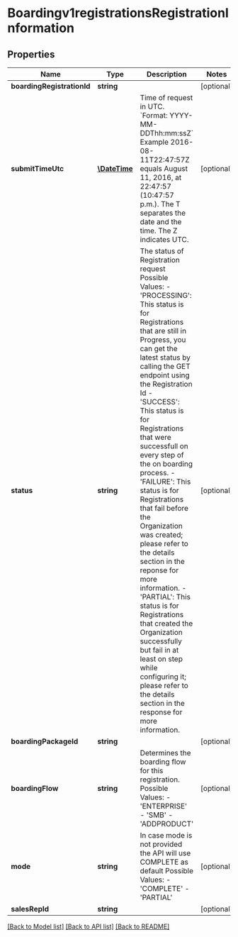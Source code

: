 # Boardingv1registrationsRegistrationInformation

## Properties
Name | Type | Description | Notes
------------ | ------------- | ------------- | -------------
**boardingRegistrationId** | **string** |  | [optional] 
**submitTimeUtc** | [**\DateTime**](Date.md) | Time of request in UTC. &#x60;Format: YYYY-MM-DDThh:mm:ssZ&#x60;  Example 2016-08-11T22:47:57Z equals August 11, 2016, at 22:47:57 (10:47:57 p.m.). The T separates the date and the time. The Z indicates UTC. | [optional] 
**status** | **string** | The status of Registration request Possible Values:   - &#39;PROCESSING&#39;: This status is for Registrations that are still in Progress, you can get the latest status by calling the GET endpoint using the Registration Id   - &#39;SUCCESS&#39;: This status is for Registrations that were successfull on every step of the on boarding process.   - &#39;FAILURE&#39;: This status is for Registrations that fail before the Organization was created; please refer to the details section in the reponse for more information.   - &#39;PARTIAL&#39;: This status is for Registrations that created the Organization successfully but fail in at least on step while configuring it; please refer to the details section in the response for more information. | [optional] 
**boardingPackageId** | **string** |  | [optional] 
**boardingFlow** | **string** | Determines the boarding flow for this registration. Possible Values:   - &#39;ENTERPRISE&#39;   - &#39;SMB&#39;   - &#39;ADDPRODUCT&#39; | [optional] 
**mode** | **string** | In case mode is not provided the API will use COMPLETE as default Possible Values:   - &#39;COMPLETE&#39;   - &#39;PARTIAL&#39; | [optional] 
**salesRepId** | **string** |  | [optional] 

[[Back to Model list]](../README.md#documentation-for-models) [[Back to API list]](../README.md#documentation-for-api-endpoints) [[Back to README]](../README.md)


